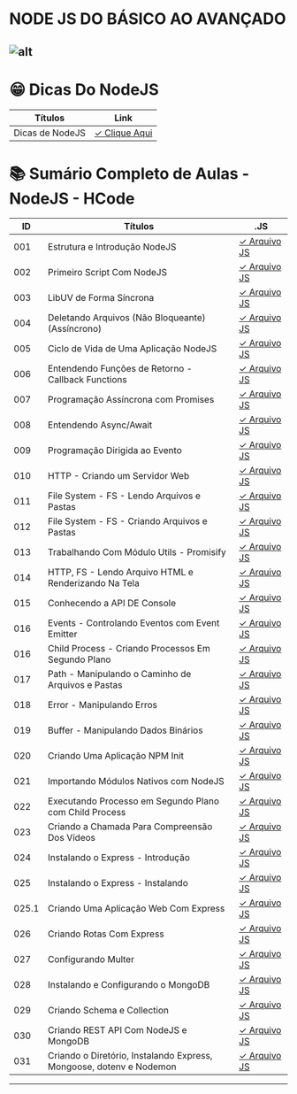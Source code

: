 # NODE JS DO BÁSICO AO AVANÇADO

## ![alt](https://user-images.githubusercontent.com/119445003/224686271-4abca4fd-933d-4bca-85c1-c9903dcd4190.png)

# 😁 Dicas Do NodeJS

| Títulos         | Link                                    |
| --------------- | --------------------------------------- |
| Dicas de NodeJS | [✓ Clique Aqui](nodejs.Dicas/README.md) |

# 📚 Sumário Completo de Aulas - NodeJS - HCode

| ID    | Títulos                                                             | .JS                                                               |
| ----- | ------------------------------------------------------------------- | ----------------------------------------------------------------- |
| 001   | Estrutura e Introdução NodeJS                                       | [✓ Arquivo JS](nodejs.Aulas/HCode.Aulas/aula.001/introducao.yaml) |
| 002   | Primeiro Script Com NodeJS                                          | [✓ Arquivo JS](nodejs.Aulas/HCode.Aulas/aula.002/server.js)       |
| 003   | LibUV de Forma Síncrona                                             | [✓ Arquivo JS](nodejs.Aulas/HCode.Aulas/aula.003/fs-sync.js)      |
| 004   | Deletando Arquivos (Não Bloqueante)(Assíncrono)                     | [✓ Arquivo JS](nodejs.Aulas/HCode.Aulas/aula.004/un.js)           |
| 005   | Ciclo de Vida de Uma Aplicação NodeJS                               | [✓ Arquivo JS](nodejs.Aulas/HCode.Aulas/aula.005/test.js)         |
| 006   | Entendendo Funções de Retorno - Callback Functions                  | [✓ Arquivo JS](nodejs.Aulas/HCode.Aulas/aula.006/callback.js)     |
| 007   | Programação Assíncrona com Promises                                 | [✓ Arquivo JS](nodejs.Aulas/HCode.Aulas/aula.007/promises.js)     |
| 008   | Entendendo Async/Await                                              | [✓ Arquivo JS](nodejs.Aulas/HCode.Aulas/aula.008/async.js)        |
| 009   | Programação Dirigida ao Evento                                      | [✓ Arquivo JS](nodejs.Aulas/HCode.Aulas/aula.009/events.js)       |
| 010   | HTTP - Criando um Servidor Web                                      | [✓ Arquivo JS](nodejs.Aulas/HCode.Aulas/aula.010/index.js)        |
| 011   | File System - FS - Lendo Arquivos e Pastas                          | [✓ Arquivo JS](nodejs.Aulas/HCode.Aulas/aula.011/readFolders.js)  |
| 012   | File System - FS - Criando Arquivos e Pastas                        | [✓ Arquivo JS](nodejs.Aulas/HCode.Aulas/aula.012/writeFile.js)    |
| 013   | Trabalhando Com Módulo Utils - Promisify                            | [✓ Arquivo JS](nodejs.Aulas/HCode.Aulas/aula.013/index.js)        |
| 014   | HTTP, FS - Lendo Arquivo HTML e Renderizando Na Tela                | [✓ Arquivo JS](nodejs.Aulas/HCode.Aulas/aula.014/app.js)          |
| 015   | Conhecendo a API DE Console                                         | [✓ Arquivo JS](nodejs.Aulas/HCode.Aulas/aula.015/console.js)      |
| 016   | Events - Controlando Eventos com Event Emitter                      | [✓ Arquivo JS](nodejs.Aulas/HCode.Aulas/aula.016/events.js)       |
| 016   | Child Process - Criando Processos Em Segundo Plano                  | [✓ Arquivo JS](nodejs.Aulas/HCode.Aulas/aula.016/child.js)        |
| 017   | Path - Manipulando o Caminho de Arquivos e Pastas                   | [✓ Arquivo JS](nodejs.Aulas/HCode.Aulas/aula.017/pathFile.js)     |
| 018   | Error - Manipulando Erros                                           | [✓ Arquivo JS](nodejs.Aulas/HCode.Aulas/aula.018/erro.js)         |
| 019   | Buffer - Manipulando Dados Binários                                 | [✓ Arquivo JS](nodejs.Aulas/HCode.Aulas/aula.019/buffer.js)       |
| 020   | Criando Uma Aplicação NPM Init                                      | [✓ Arquivo JS](nodejs.Aulas/HCode.Aulas/aula.020/index.js)        |
| 021   | Importando Módulos Nativos com NodeJS                               | [✓ Arquivo JS](nodejs.Aulas/HCode.Aulas/aula.021/index.mjs)       |
| 022   | Executando Processo em Segundo Plano com Child Process              | [✓ Arquivo JS](nodejs.Aulas/HCode.Aulas/aula.022/index.js)        |
| 023   | Criando a Chamada Para Compreensão Dos Vídeos                       | [✓ Arquivo JS](nodejs.Aulas/HCode.Aulas/aula.023/index.js)        |
| 024   | Instalando o Express - Introdução                                   | [✓ Arquivo JS](nodejs.Aulas/HCode.Aulas/aula.024/introducao.yaml) |
| 025   | Instalando o Express - Instalando                                   | [✓ Arquivo JS](nodejs.Aulas/HCode.Aulas/aula.025/appLutek/app.js) |
| 025.1 | Criando Uma Aplicação Web Com Express                               | [✓ Arquivo JS](nodejs.Aulas/HCode.Aulas/aula.025/app.js)          |
| 026   | Criando Rotas Com Express                                           | [✓ Arquivo JS](nodejs.Aulas/HCode.Aulas/aula.026/app.js)          |
| 027   | Configurando Multer                                                 | [✓ Arquivo JS](nodejs.Aulas/HCode.Aulas/aula.027/app.js)          |
| 028   | Instalando e Configurando o MongoDB                                 | [✓ Arquivo JS](nodejs.Aulas/HCode.Aulas/aula.028/introducao.yaml) |
| 029   | Criando Schema e Collection                                         | [✓ Arquivo JS](nodejs.Aulas/HCode.Aulas/aula.029/app.js)          |
| 030   | Criando REST API Com NodeJS e MongoDB                               | [✓ Arquivo JS](nodejs.Aulas/HCode.Aulas/aula.030/introducao.yaml) |
| 031   | Criando o Diretório, Instalando Express, Mongoose, dotenv e Nodemon | [✓ Arquivo JS](nodejs.Aulas/HCode.Aulas/aula.031/server.js)       |

---
